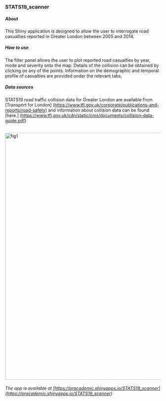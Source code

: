 ### STATS19_scanner

##### About
This Shiny application is designed to allow the user to interrogate road casualties reported in Greater London between 2005 and 2014.

##### How to use
The filter panel allows the user to plot reported road casualties by year, mode and severity onto the map. Details of the collision can be obtained by clicking on any of the points. Information on the demographic and temporal profile of casualties are provided under the relevant tabs.

##### Data sources
STATS19 road traffic collision data for Greater London are available from [Transport for London]
(https://www.tfl.gov.uk/corporate/publications-and-reports/road-safety) and information about collision data can be found [here.] (https://www.tfl.gov.uk/cdn/static/cms/documents/collision-data-guide.pdf)

<br>

<img src="https://github.com/hpartridge/STATS19_scanner/blob/master/STATS19_scanner.jpeg" alt="fig1" width="800">

<br>

###### The app is available at [https://pracademic.shinyapps.io/STATS19_scanner] (https://pracademic.shinyapps.io/STATS19_scanner)

